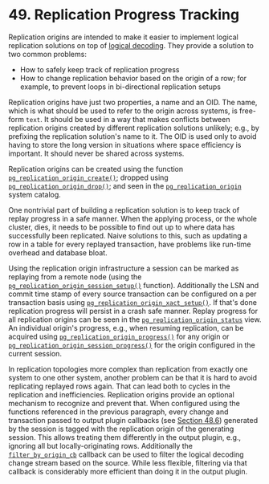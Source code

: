 # 49. Replication Progress Tracking

Replication origins are intended to make it easier to implement logical replication solutions on top of [logical decoding](https://www.postgresql.org/docs/13/logicaldecoding.html). They provide a solution to two common problems:

* How to safely keep track of replication progress
* How to change replication behavior based on the origin of a row; for example, to prevent loops in bi-directional replication setups

Replication origins have just two properties, a name and an OID. The name, which is what should be used to refer to the origin across systems, is free-form `text`. It should be used in a way that makes conflicts between replication origins created by different replication solutions unlikely; e.g., by prefixing the replication solution's name to it. The OID is used only to avoid having to store the long version in situations where space efficiency is important. It should never be shared across systems.

Replication origins can be created using the function [`pg_replication_origin_create()`](https://www.postgresql.org/docs/13/functions-admin.html#PG-REPLICATION-ORIGIN-CREATE); dropped using [`pg_replication_origin_drop()`](https://www.postgresql.org/docs/13/functions-admin.html#PG-REPLICATION-ORIGIN-DROP); and seen in the [`pg_replication_origin`](https://www.postgresql.org/docs/13/catalog-pg-replication-origin.html) system catalog.

One nontrivial part of building a replication solution is to keep track of replay progress in a safe manner. When the applying process, or the whole cluster, dies, it needs to be possible to find out up to where data has successfully been replicated. Naive solutions to this, such as updating a row in a table for every replayed transaction, have problems like run-time overhead and database bloat.

Using the replication origin infrastructure a session can be marked as replaying from a remote node \(using the [`pg_replication_origin_session_setup()`](https://www.postgresql.org/docs/13/functions-admin.html#PG-REPLICATION-ORIGIN-SESSION-SETUP) function\). Additionally the LSN and commit time stamp of every source transaction can be configured on a per transaction basis using [`pg_replication_origin_xact_setup()`](https://www.postgresql.org/docs/13/functions-admin.html#PG-REPLICATION-ORIGIN-XACT-SETUP). If that's done replication progress will persist in a crash safe manner. Replay progress for all replication origins can be seen in the [`pg_replication_origin_status`](https://www.postgresql.org/docs/13/view-pg-replication-origin-status.html) view. An individual origin's progress, e.g., when resuming replication, can be acquired using [`pg_replication_origin_progress()`](https://www.postgresql.org/docs/13/functions-admin.html#PG-REPLICATION-ORIGIN-PROGRESS) for any origin or [`pg_replication_origin_session_progress()`](https://www.postgresql.org/docs/13/functions-admin.html#PG-REPLICATION-ORIGIN-SESSION-PROGRESS) for the origin configured in the current session.

In replication topologies more complex than replication from exactly one system to one other system, another problem can be that it is hard to avoid replicating replayed rows again. That can lead both to cycles in the replication and inefficiencies. Replication origins provide an optional mechanism to recognize and prevent that. When configured using the functions referenced in the previous paragraph, every change and transaction passed to output plugin callbacks \(see [Section 48.6](https://www.postgresql.org/docs/13/logicaldecoding-output-plugin.html)\) generated by the session is tagged with the replication origin of the generating session. This allows treating them differently in the output plugin, e.g., ignoring all but locally-originating rows. Additionally the [`filter_by_origin_cb`](https://www.postgresql.org/docs/13/logicaldecoding-output-plugin.html#LOGICALDECODING-OUTPUT-PLUGIN-FILTER-ORIGIN) callback can be used to filter the logical decoding change stream based on the source. While less flexible, filtering via that callback is considerably more efficient than doing it in the output plugin.

